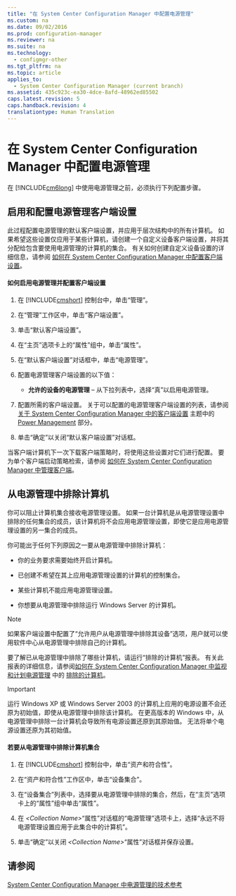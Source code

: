 ```yaml
---
title: "在 System Center Configuration Manager 中配置电源管理"
ms.custom: na
ms.date: 09/02/2016
ms.prod: configuration-manager
ms.reviewer: na
ms.suite: na
ms.technology: 
  - configmgr-other
ms.tgt_pltfrm: na
ms.topic: article
applies_to: 
  - System Center Configuration Manager (current branch)
ms.assetid: 435c923c-ea30-4dce-8afd-48962ed85502
caps.latest.revision: 5
caps.handback.revision: 4
translationtype: Human Translation
---
```

# 在 System Center Configuration Manager 中配置电源管理
在 [!INCLUDE[cm6long](../LocTest/includes/cm6long_md.md)] 中使用电源管理之前，必须执行下列配置步骤。  
  
## 启用和配置电源管理客户端设置  
 此过程配置电源管理的默认客户端设置，并应用于层次结构中的所有计算机。 如果希望这些设置仅应用于某些计算机，请创建一个自定义设备客户端设置，并将其分配给包含要使用电源管理的计算机的集合。 有关如何创建自定义设备设置的详细信息，请参阅 [如何在 System Center Configuration Manager 中配置客户端设置](../LocTest/How-to-configure-client-settings-in-System-Center-Configuration-Manager.md)。  
  
#### 如何启用电源管理并配置客户端设置  
  
1.  在 [!INCLUDE[cmshort](../LocTest/includes/cmshort_md.md)] 控制台中，单击“管理”。  
  
2.  在“管理”工作区中，单击“客户端设置”。  
  
3.  单击“默认客户端设置”。  
  
4.  在“主页”选项卡上的“属性”组中，单击“属性”。  
  
5.  在“默认客户端设置”对话框中，单击“电源管理”。  
  
6.  配置电源管理客户端设置的以下值：  
  
    -   **允许的设备的电源管理** – 从下拉列表中，选择“真”以启用电源管理。  
  
7.  配置所需的客户端设置。 关于可以配置的电源管理客户端设置的列表，请参阅 [关于 System Center Configuration Manager 中的客户端设置](../LocTest/About-client-settings-in-System-Center-Configuration-Manager.md) 主题中的 [Power Management](../LocTest/About-client-settings-in-System-Center-Configuration-Manager.md#BKMK_PowMgmtDeviceSettings) 部分。  
  
8.  单击“确定”以关闭“默认客户端设置”对话框。  
  
 当客户端计算机下一次下载客户端策略时，将使用这些设置对它们进行配置。 要为单个客户端启动策略检索，请参阅 [如何在 System Center Configuration Manager 中管理客户端](../LocTest/How-to-manage-clients-in-System-Center-Configuration-Manager.md)。  
  
## 从电源管理中排除计算机  
 你可以阻止计算机集合接收电源管理设置。 如果一台计算机是从电源管理设置中排除的任何集合的成员，该计算机将不会应用电源管理设置，即使它是应用电源管理设置的另一集合的成员。  
  
 你可能出于任何下列原因之一要从电源管理中排除计算机：  
  
-   你的业务要求需要始终开启计算机。  
  
-   已创建不希望在其上应用电源管理设置的计算机的控制集合。  
  
-   某些计算机不能应用电源管理设置。  
  
-   你想要从电源管理中排除运行 Windows Server 的计算机。  
  
> [!NOTE]  
>  如果客户端设置中配置了“允许用户从电源管理中排除其设备”选项，用户就可以使用软件中心从电源管理中排除自己的计算机。  
  
 要了解已从电源管理中排除了哪些计算机，请运行“排除的计算机”报表。 有关此报表的详细信息，请参阅[如何在 System Center Configuration Manager 中监视和计划电源管理](../LocTest/How-to-monitor-and-plan-for-power-management-in-System-Center-Configuration-Manager.md) 中的 [排除的计算机](../LocTest/How-to-monitor-and-plan-for-power-management-in-System-Center-Configuration-Manager.md#BKMK_Excluded)。  
  
> [!IMPORTANT]  
>  运行 Windows XP 或 Windows Server 2003 的计算机上应用的电源设置不会还原为初始值，即使从电源管理中排除该计算机。 在更高版本的 Windows 中，从电源管理中排除一台计算机会导致所有电源设置还原到其原始值。 无法将单个电源设置还原为其初始值。  
  
#### 若要从电源管理中排除计算机集合  
  
1.  在 [!INCLUDE[cmshort](../LocTest/includes/cmshort_md.md)] 控制台中，单击“资产和符合性”。  
  
2.  在“资产和符合性”工作区中，单击“设备集合”。  
  
3.  在“设备集合”列表中，选择要从电源管理中排除的集合，然后，在“主页”选项卡上的“属性”组中单击“属性”。  
  
4.  在 *\<Collection Name\>*“属性”对话框的“电源管理”选项卡上，选择“永远不将电源管理设置应用于此集合中的计算机”。  
  
5.  单击“确定”以关闭 *\<Collection Name\>*“属性”对话框并保存设置。  
  
## 请参阅  
 [System Center Configuration Manager 中电源管理的技术参考](../LocTest/Power-management-technical-reference-for-System-Center-Configuration-Manager.md)